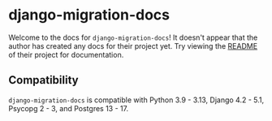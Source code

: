 # django-migration-docs

Welcome to the docs for `django-migration-docs`! It doesn't appear that the author has created any docs for their project yet. Try viewing the [README](https://github.com/Opus10/django-migration-docs) of their project for documentation.

## Compatibility

`django-migration-docs` is compatible with Python 3.9 - 3.13, Django 4.2 - 5.1, Psycopg 2 - 3, and Postgres 13 - 17.
